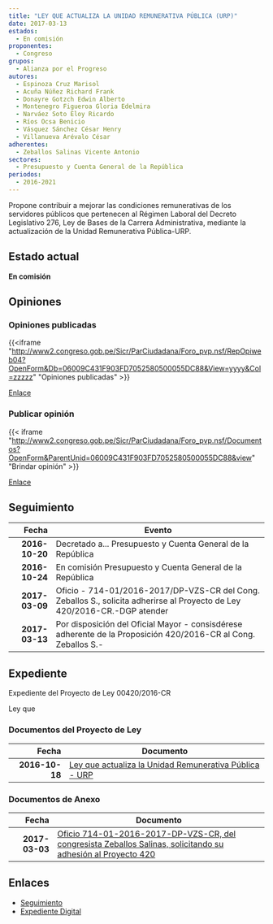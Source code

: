 ```yaml
---
title: "LEY QUE ACTUALIZA LA UNIDAD REMUNERATIVA PÚBLICA (URP)"
date: 2017-03-13
estados: 
  - En comisión
proponentes: 
  - Congreso
grupos: 
  - Alianza por el Progreso
autores: 
  - Espinoza Cruz Marisol
  - Acuña Núñez Richard Frank
  - Donayre Gotzch Edwin Alberto
  - Montenegro Figueroa Gloria Edelmira
  - Narváez Soto Eloy Ricardo
  - Ríos Ocsa Benicio
  - Vásquez Sánchez César Henry
  - Villanueva Arévalo César
adherentes: 
  - Zeballos Salinas Vicente Antonio
sectores: 
  - Presupuesto y Cuenta General de la República
periodos: 
  - 2016-2021
---
```


Propone contribuir a mejorar las condiciones remunerativas de los servidores públicos que pertenecen al Régimen Laboral del Decreto Legislativo 276, Ley de Bases de la Carrera Administrativa, mediante la actualización de la Unidad Remunerativa Pública-URP.


## Estado actual

**En comisión**

## Opiniones

### Opiniones publicadas

{{<iframe "http://www2.congreso.gob.pe/Sicr/ParCiudadana/Foro_pvp.nsf/RepOpiweb04?OpenForm&Db=06009C431F903FD7052580500055DC88&View=yyyy&Col=zzzzz" "Opiniones publicadas" >}}

[Enlace](http://www2.congreso.gob.pe/Sicr/ParCiudadana/Foro_pvp.nsf/RepOpiweb04?OpenForm&Db=06009C431F903FD7052580500055DC88&View=yyyy&Col=zzzzz)
### Publicar opinión

{{< iframe "http://www2.congreso.gob.pe/Sicr/ParCiudadana/Foro_pvp.nsf/Documentos?OpenForm&ParentUnid=06009C431F903FD7052580500055DC88&view" "Brindar opinión" >}}

[Enlace](http://www2.congreso.gob.pe/Sicr/ParCiudadana/Foro_pvp.nsf/Documentos?OpenForm&ParentUnid=06009C431F903FD7052580500055DC88&view)

## Seguimiento

| Fecha | Evento |
|------:|--------|
| **2016-10-20** | Decretado a... Presupuesto y Cuenta General de la República|
| **2016-10-24** | En comisión Presupuesto y Cuenta General de la República|
| **2017-03-09** | Oficio - 714-01/2016-2017/DP-VZS-CR del Cong. Zeballos S., solicita adherirse al Proyecto de Ley 420/2016-CR.-DGP atender|
| **2017-03-13** | Por disposición del Oficial Mayor - consisdérese adherente de la Proposición 420/2016-CR al Cong. Zeballos S.-|


## Expediente

Expediente del Proyecto de Ley 00420/2016-CR

Ley que


### Documentos del Proyecto de Ley

| Fecha | Documento |
|------:|--------|
| **2016-10-18** | [Ley que actualiza la Unidad Remunerativa Pública - URP](http://www.leyes.congreso.gob.pe/Documentos/2016_2021/Proyectos_de_Ley_y_de_Resoluciones_Legislativas/PL0042020161018.pdf) |

### Documentos de Anexo

| Fecha | Documento |
|------:|--------|
| **2017-03-03** | [Oficio 714-01-2016-2017-DP-VZS-CR, del congresista Zeballos Salinas, solicitando su adhesión al Proyecto 420](http://www.leyes.congreso.gob.pe/Documentos/2016_2021/Oficios/Congresistas/OFICIO-714-01-2016-2017-DP-VZS-CR.pdf) |

## Enlaces 

- [Seguimiento](http://www2.congreso.gob.pe/Sicr/TraDocEstProc/CLProLey2016.nsf/f7fff46988ca05b1052578e100829cc7/02c87c86ab88872f0525805000637d57?OpenDocument)
- [Expediente Digital](http://www2.congreso.gob.pehttp://www2.congreso.gob.pe/Sicr/TraDocEstProc/CLProLey2016.nsf/f7fff46988ca05b1052578e100829cc7/02c87c86ab88872f0525805000637d57?OpenDocument&Click=05257FB7005EB655.eb71d0cf91d8294e05256cdf006b5706/$Body/0.1C6C)

